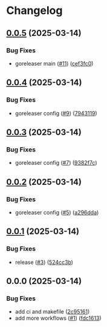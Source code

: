 # Changelog

## [0.0.5](https://github.com/moguyn/mcp-go-filesystem/compare/v0.0.4...v0.0.5) (2025-03-14)


### Bug Fixes

* goreleaser main ([#11](https://github.com/moguyn/mcp-go-filesystem/issues/11)) ([cef3fc0](https://github.com/moguyn/mcp-go-filesystem/commit/cef3fc0d6a18bfb77b402b73e04ddb47cf904146))

## [0.0.4](https://github.com/moguyn/mcp-go-filesystem/compare/v0.0.3...v0.0.4) (2025-03-14)


### Bug Fixes

* goreleaser config ([#9](https://github.com/moguyn/mcp-go-filesystem/issues/9)) ([7943119](https://github.com/moguyn/mcp-go-filesystem/commit/79431192da413202e75ac33dc328731833dacce1))

## [0.0.3](https://github.com/moguyn/mcp-go-filesystem/compare/v0.0.2...v0.0.3) (2025-03-14)


### Bug Fixes

* goreleaser config ([#7](https://github.com/moguyn/mcp-go-filesystem/issues/7)) ([9382f7c](https://github.com/moguyn/mcp-go-filesystem/commit/9382f7cba3ccc58816d2f726c175ed8a1577c0d4))

## [0.0.2](https://github.com/moguyn/mcp-go-filesystem/compare/v0.0.1...v0.0.2) (2025-03-14)


### Bug Fixes

* goreleaser config ([#5](https://github.com/moguyn/mcp-go-filesystem/issues/5)) ([a296dda](https://github.com/moguyn/mcp-go-filesystem/commit/a296dda9a76512da83a358d3f53f33311ef151a3))

## [0.0.1](https://github.com/moguyn/mcp-go-filesystem/compare/v0.0.0...v0.0.1) (2025-03-14)


### Bug Fixes

* release ([#3](https://github.com/moguyn/mcp-go-filesystem/issues/3)) ([524cc3b](https://github.com/moguyn/mcp-go-filesystem/commit/524cc3b1d41f539a7198ef1b567b1ec19dad2f18))

## 0.0.0 (2025-03-14)


### Bug Fixes

* add ci and makefile ([2c95161](https://github.com/moguyn/mcp-go-filesystem/commit/2c95161fcb97ec96718ab3d0432283e35f56290e))
* add more workflows ([#1](https://github.com/moguyn/mcp-go-filesystem/issues/1)) ([fdc1613](https://github.com/moguyn/mcp-go-filesystem/commit/fdc1613415ff59e62832ee6732244d5e92dfc5ca))
